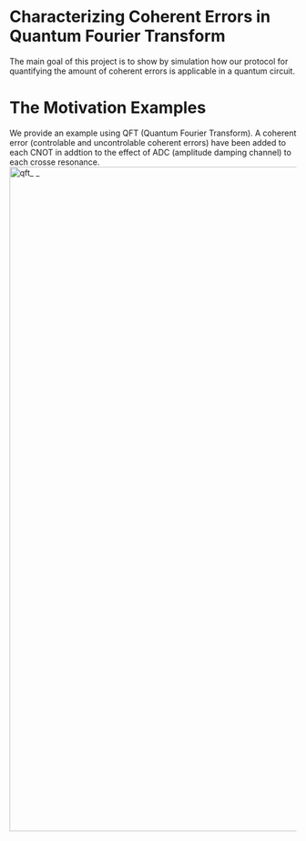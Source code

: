
# Characterizing Coherent Errors in Quantum Fourier Transform 

The main goal of this project is to show by simulation how our protocol for quantifying the amount of coherent errors is applicable in a quantum circuit.

# The Motivation Examples 
We provide an example using  QFT (Quantum Fourier Transform). A coherent error (controlable and uncontrolable coherent errors) have been added to each CNOT in addtion to the effect of ADC (amplitude damping channel) to each crosse resonance.
<img width="1168" alt="qft_ _" src="https://github.com/Mojahed91/QuantumFourierT/assets/129369338/82cc38a4-e661-4b21-914b-54d4b3580365">
